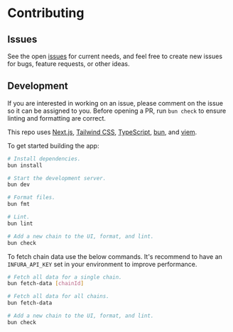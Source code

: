 # Contributing

## Issues

See the open [issues](https://github.com/mds1/evm-diff/issues) for current needs, and feel free to create new issues for bugs, feature requests, or other ideas.

## Development

If you are interested in working on an issue, please comment on the issue so it can be assigned to you.
Before opening a PR, run `bun check` to ensure linting and formatting are correct.

This repo uses [Next.js](https://github.com/vercel/next.js/), [Tailwind CSS](https://github.com/tailwindlabs/tailwindcss), [TypeScript](https://github.com/microsoft/TypeScript), [bun](https://bun.sh/), and [viem](https://github.com/wagmi-dev/viem).

To get started building the app:

```sh
# Install dependencies.
bun install

# Start the development server.
bun dev

# Format files.
bun fmt

# Lint.
bun lint

# Add a new chain to the UI, format, and lint.
bun check
```

To fetch chain data use the below commands.
It's recommend to have an `INFURA_API_KEY` set in your environment to improve performance.

```bash
# Fetch all data for a single chain.
bun fetch-data [chainId]

# Fetch all data for all chains.
bun fetch-data

# Add a new chain to the UI, format, and lint.
bun check
```
